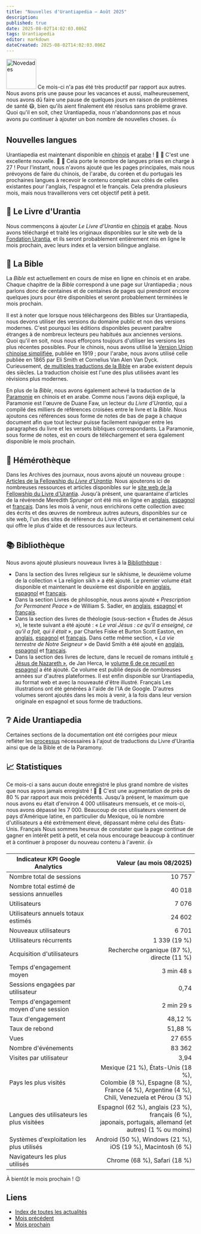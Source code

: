 ```yaml
---
title: "Nouvelles d'Urantiapedia — Août 2025"
description: 
published: true
date: 2025-08-02T14:02:03.086Z
tags: Urantiapedia
editor: markdown
dateCreated: 2025-08-02T14:02:03.086Z
---
```


<img src="/_assets/svg/icon-news.svg" alt="Novedades" style="width: 80px;"> Ce mois-ci n'a pas été très productif par rapport aux autres. Nous avons pris une pause pour les vacances et aussi, malheureusement, nous avons dû faire une pause de quelques jours en raison de problèmes de santé :mask:, bien qu'ils aient finalement été résolus sans problème grave. Quoi qu'il en soit, chez Urantiapedia, nous n'abandonnons pas et nous avons pu continuer à ajouter un bon nombre de nouvelles choses. :+1:

## Nouvelles langues

Urantiapedia est maintenant disponible en [chinois](/zh/home) et [arabe](/ar/home) ! :tada: :tada: C'est une excellente nouvelle. :clap: :clap: Cela porte le nombre de langues prises en charge à 27 ! Pour l'instant, nous n'avons ajouté que les pages principales, mais nous prévoyons de faire du chinois, de l'arabe, du coréen et du portugais les prochaines langues à recevoir le contenu complet aux côtés de celles existantes pour l'anglais, l'espagnol et le français. Cela prendra plusieurs mois, mais nous travaillerons vers cet objectif petit à petit.

## :blue_book: Le Livre d'Urantia

Nous commençons à ajouter _Le Livre d'Urantia_ en [chinois](/zh/The_Urantia_Book/1) et [arabe](/ar/The_Urantia_Book/1). Nous avons téléchargé et traité les originaux disponibles sur le site web de la [Fondation Urantia](https://www.urantia.org), et ils seront probablement entièrement mis en ligne le mois prochain, avec leurs index et la version bilingue anglaise.

## :closed_book: La Bible

La _Bible_ est actuellement en cours de mise en ligne en chinois et en arabe. Chaque chapitre de la _Bible_ correspond à une page sur Urantiapedia ; nous parlons donc de centaines et de centaines de pages qui prendront encore quelques jours pour être disponibles et seront probablement terminées le mois prochain.

Il est à noter que lorsque nous téléchargeons des Bibles sur Urantiapedia, nous devons utiliser des versions du domaine public et non des versions modernes. C'est pourquoi les éditions disponibles peuvent paraître étranges à de nombreux lecteurs peu habitués aux anciennes versions. Quoi qu'il en soit, nous nous efforçons toujours d'utiliser les versions les plus récentes possibles. Pour le chinois, nous avons utilisé la [Version Union chinoise simplifiée](https://en.wikipedia.org/wiki/Chinese_Union_Version), publiée en 1919 ; pour l'arabe, nous avons utilisé celle publiée en 1865 par Eli Smith et Cornelius Van Alen Van Dyck. Curieusement, [de multiples traductions de la Bible](https://en.wikipedia.org/wiki/Bible_translations_into_Arabic) en arabe existent depuis des siècles. La traduction choisie est l'une des plus utilisées avant les révisions plus modernes.

En plus de la _Bible_, nous avons également achevé la traduction de la [Paramonie](https://urantia-book.org/urantiabook/paramony/) en chinois et en arabe. Comme nous l'avons déjà expliqué, la Paramonie est l'œuvre de Duane Faw, un lecteur du _Livre d'Urantia_, qui a compilé des milliers de références croisées entre le livre et la _Bible_. Nous ajoutons ces références sous forme de notes de bas de page à chaque document afin que tout lecteur puisse facilement naviguer entre les paragraphes du livre et les versets bibliques correspondants. La Paramonie, sous forme de notes, est en cours de téléchargement et sera également disponible le mois prochain.

## :page_with_curl: Hémérothèque

Dans les Archives des journaux, nous avons ajouté un nouveau groupe : [Articles de la Fellowship du _Livre d'Urantia_](/fr/index/articles_fellowship). Nous ajouterons ici de nombreuses ressources et articles disponibles sur le [site web de la Fellowship du Livre d'Urantia](https://www.urantiabook.org/). Jusqu'à présent, une quarantaine d'articles de la révérende Meredith Sprunger ont été mis en ligne en [anglais](/en/index/articles_fellowship), [espagnol](/es/index/articles_fellowship) et [français](/fr/index/articles_fellowship). Dans les mois à venir, nous enrichirons cette collection avec des écrits et des œuvres de nombreux autres auteurs, disponibles sur ce site web, l'un des sites de référence du Livre d'Urantia et certainement celui qui offre le plus d'aide et de ressources aux lecteurs.

## :books: Bibliothèque

Nous avons ajouté plusieurs nouveaux livres à la [Bibliothèque](/en/index/books) :
- Dans la section des livres religieux sur le sikhisme, le deuxième volume de la collection « La religion sikh » a été ajouté. Le premier volume était disponible et maintenant le deuxième est disponible en [anglais](/en/book/Sikhism/The_Sikh_Religion_Volume_2), [espagnol](/es/book/Sikhism/The_Sikh_Religion_Volume_2) et [français](/fr/book/Sikhism/The_Sikh_Religion_Volume_2).
- Dans la section Livres de philosophie, nous avons ajouté « _Prescription for Permanent Peace_ » de William S. Sadler, en [anglais](/en/book/William_S_Sadler/Prescription_for_Permanent_Peace), [espagnol](/es/book/William_S_Sadler/Prescription_for_Permanent_Peace) et [français](/fr/book/William_S_Sadler/Prescription_for_Permanent_Peace).
- Dans la section des livres de théologie (sous-section « Études de Jésus »), le texte suivant a été ajouté : « _Le vrai Jésus : ce qu'il a enseigné, ce qu'il a fait, qui il était_ », par Charles Fiske et Burton Scott Easton, en [anglais](/en/book/Charles_Fiske_And_Burton_Scott_Easton/The_Real_Jesus), [espagnol](/es/book/Charles_Fiske_And_Burton_Scott_Easton/The_Real_Jesus) et [français](/fr/book/Charles_Fiske_And_Burton_Scott_Easton/The_Real_Jesus). Dans cette même section, « _La vie terrestre de Notre Seigneur_ » de David Smith a été ajouté en [anglais](/en/book/David_Smith/Our_Lords_Earthly_Life), [espagnol](/es/book/David_Smith/Our_Lords_Earthly_Life) et [français](/fr/book/David_Smith/Our_Lords_Earthly_Life).
- Dans la section des livres de lecture, dans le recueil de romans intitulé [« Jésus de Nazareth »](/es/book/Jan_Herca/Jesus_of_Nazareth), de Jan Herca, le [volume 6 de ce recueil en espagnol](/es/book/Jan_Herca/Jesus_of_Nazareth_Vol_06) a été ajouté. Ce volume est publié depuis de nombreuses années sur d'autres plateformes. Il est enfin disponible sur Urantiapedia, au format web et avec la nouveauté d'être illustré. Français Les illustrations ont été générées à l'aide de l'IA de Google. D'autres volumes seront ajoutés dans les mois à venir, à la fois dans leur version originale en espagnol et sous forme de traductions.

## :grey_question: Aide Urantiapedia

Certaines sections de la documentation ont été corrigées pour mieux refléter les [processus](/fr/help/github_paramony) nécessaires à l'ajout de traductions du Livre d'Urantia ainsi que de la Bible et de la Paramony.

## :chart_with_upwards_trend: Statistiques

Ce mois-ci a sans aucun doute enregistré le plus grand nombre de visites que nous ayons jamais enregistré ! :clap: :clap: C'est une augmentation de près de 80 % par rapport aux mois précédents. Jusqu'à présent, le maximum que nous avons eu était d'environ 4 000 utilisateurs mensuels, et ce mois-ci, nous avons dépassé les 7 000. Beaucoup de ces utilisateurs viennent de pays d'Amérique latine, en particulier du Mexique, où le nombre d'utilisateurs a été extrêmement élevé, dépassant même celui des États-Unis. Français Nous sommes heureux de constater que la page continue de gagner en intérêt petit à petit, et cela nous encourage beaucoup à continuer et à continuer à proposer du nouveau contenu à l'avenir. :+1:

Indicateur KPI Google Analytics | Valeur (au mois 08/2025)
--- | ---:
Nombre total de sessions | 10 757
Nombre total estimé de sessions annuelles | 40 018
Utilisateurs | 7 076
Utilisateurs annuels totaux estimés | 24 602
Nouveaux utilisateurs | 6 701
Utilisateurs récurrents | 1 339 (19 %)
Acquisition d'utilisateurs | Recherche organique (87 %), directe (11 %)
Temps d'engagement moyen | 3 min 48 s
Sessions engagées par utilisateur | 0,74
Temps d'engagement moyen d'une session | 2 min 29 s
Taux d'engagement | 48,12 %
Taux de rebond | 51,88 %
Vues | 27 655
Nombre d'événements | 83 362
Visites par utilisateur | 3,94
Pays les plus visités | Mexique (21 %), États-Unis (18 %), <br>Colombie (8 %), Espagne (8 %), <br>France (4 %), Argentine (4 %), <br>Chili, Venezuela et Pérou (3 %)
Langues des utilisateurs les plus visitées | Espagnol (62 %), anglais (23 %), français (6 %), <br>japonais, portugais, allemand (et autres) (1 % ou moins)
Systèmes d'exploitation les plus utilisés | Android (50 %), Windows (21 %), iOS (19 %), Macintosh (6 %)
Navigateurs les plus utilisés | Chrome (68 %), Safari (18 %)

À bientôt le mois prochain ! :wink:

## Liens

- [Index de toutes les actualités](/fr/news)
- [Mois précédent](/fr/news/2025/07)
- [Mois prochain](/fr/news/2025/09)
